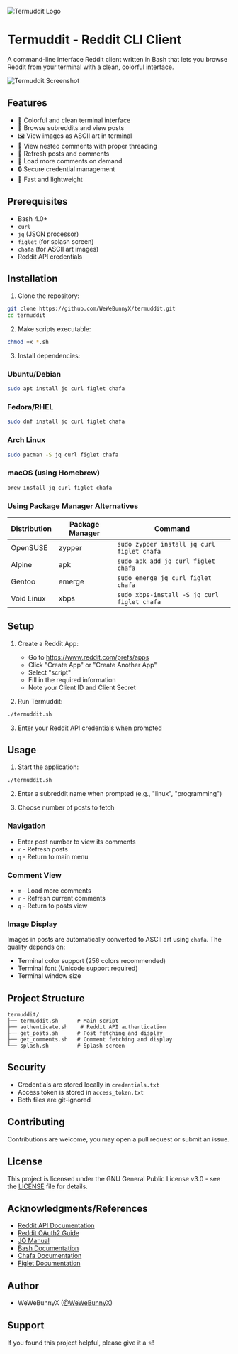 ![Termuddit Logo](logo.png)

# Termuddit - Reddit CLI Client

A command-line interface Reddit client written in Bash that lets you browse Reddit from your terminal with a clean, colorful interface.

![Termuddit Screenshot](screenshot.png)

## Features

- 🎨 Colorful and clean terminal interface
- 👀 Browse subreddits and view posts
- 🖼️ View images as ASCII art in terminal
- 💬 View nested comments with proper threading
- 🔄 Refresh posts and comments
- 🎯 Load more comments on demand
- 🔒 Secure credential management
- 🚀 Fast and lightweight

## Prerequisites

- Bash 4.0+
- `curl`
- `jq` (JSON processor)
- `figlet` (for splash screen)
- `chafa` (for ASCII art images)
- Reddit API credentials

## Installation

1. Clone the repository:
```bash
git clone https://github.com/WeWeBunnyX/termuddit.git
cd termuddit
```

2. Make scripts executable:
```bash
chmod +x *.sh
```

3. Install dependencies:

### Ubuntu/Debian
```bash
sudo apt install jq curl figlet chafa
```

### Fedora/RHEL
```bash
sudo dnf install jq curl figlet chafa
```

### Arch Linux
```bash
sudo pacman -S jq curl figlet chafa
```

### macOS (using Homebrew)
```bash
brew install jq curl figlet chafa
```

### Using Package Manager Alternatives
| Distribution | Package Manager | Command |
|-------------|----------------|---------|
| OpenSUSE    | zypper         | `sudo zypper install jq curl figlet chafa` |
| Alpine      | apk            | `sudo apk add jq curl figlet chafa` |
| Gentoo      | emerge         | `sudo emerge jq curl figlet chafa` |
| Void Linux  | xbps           | `sudo xbps-install -S jq curl figlet chafa` |

## Setup

1. Create a Reddit App:
   - Go to https://www.reddit.com/prefs/apps
   - Click "Create App" or "Create Another App"
   - Select "script"
   - Fill in the required information
   - Note your Client ID and Client Secret

2. Run Termuddit:
```bash
./termuddit.sh
```

3. Enter your Reddit API credentials when prompted

## Usage

1. Start the application:
```bash
./termuddit.sh
```

2. Enter a subreddit name when prompted (e.g., "linux", "programming")

3. Choose number of posts to fetch

### Navigation

- Enter post number to view its comments
- `r` - Refresh posts
- `q` - Return to main menu

### Comment View

- `m` - Load more comments
- `r` - Refresh current comments
- `q` - Return to posts view

### Image Display

Images in posts are automatically converted to ASCII art using `chafa`. The quality depends on:
- Terminal color support (256 colors recommended)
- Terminal font (Unicode support required)
- Terminal window size

## Project Structure

```
termuddit/
├── termuddit.sh      # Main script
├── authenticate.sh    # Reddit API authentication
├── get_posts.sh      # Post fetching and display
├── get_comments.sh   # Comment fetching and display
└── splash.sh         # Splash screen
```

## Security

- Credentials are stored locally in `credentials.txt`
- Access token is stored in `access_token.txt`
- Both files are git-ignored

## Contributing

Contributions are welcome, you may open a pull request or submit an issue.

## License

This project is licensed under the GNU General Public License v3.0 - see the [LICENSE](LICENSE) file for details.

## Acknowledgments/References

- [Reddit API Documentation](https://www.reddit.com/dev/api/)
- [Reddit OAuth2 Guide](https://github.com/reddit-archive/reddit/wiki/OAuth2)
- [JQ Manual](https://stedolan.github.io/jq/manual/)
- [Bash Documentation](https://www.gnu.org/software/bash/manual/)
- [Chafa Documentation](https://hpjansson.org/chafa/)
- [Figlet Documentation](http://www.figlet.org/)

## Author

- WeWeBunnyX ([@WeWeBunnyX](https://reddit.com/u/WeWeBunnyX))

## Support

If you found this project helpful, please give it a ⭐️!

